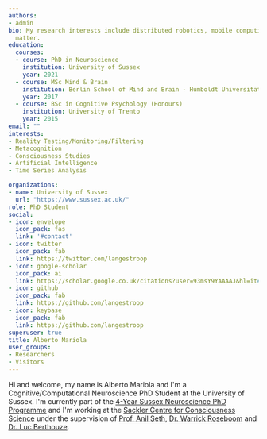 ```yaml
---
authors:
- admin
bio: My research interests include distributed robotics, mobile computing and programmable
  matter.
education:
  courses:
  - course: PhD in Neuroscience
    institution: University of Sussex
    year: 2021
  - course: MSc Mind & Brain
    institution: Berlin School of Mind and Brain - Humboldt Universität zu Berlin
    year: 2017
  - course: BSc in Cognitive Psychology (Honours)
    institution: University of Trento
    year: 2015
email: ""
interests:
- Reality Testing/Monitoring/Filtering
- Metacognition
- Consciousness Studies
- Artificial Intelligence
- Time Series Analysis

organizations:
- name: University of Sussex
  url: "https://www.sussex.ac.uk/"
role: PhD Student
social:
- icon: envelope
  icon_pack: fas
  link: '#contact'
- icon: twitter
  icon_pack: fab
  link: https://twitter.com/langestroop
- icon: google-scholar
  icon_pack: ai
  link: https://scholar.google.co.uk/citations?user=93msY9YAAAAJ&hl=it#
- icon: github
  icon_pack: fab
  link: https://github.com/langestroop
- icon: keybase
  icon_pack: fab
  link: https://github.com/langestroop
superuser: true
title: Alberto Mariola
user_groups:
- Researchers
- Visitors
---
```


Hi and welcome,
my name is Alberto Mariola and I'm a Cognitive/Computational Neuroscience PhD Student at the University of Sussex. I'm currently part of the [4-Year Sussex Neuroscience PhD Programme](http://www.sussex.ac.uk/sussexneuroscience/study/4yearphd) and I'm working at the [Sackler Centre for Consciousness Science](http://www.sussex.ac.uk/sackler/) under the supervision of [Prof. Anil Seth](https://www.anilseth.com/), [Dr. Warrick Roseboom](http://www.warrickroseboom.com/) and [Dr. Luc Berthouze](https://scholar.google.com/citations?hl=en&user=WvYeh5IAAAAJ&view_op=list_works&sortby=pubdate). 
